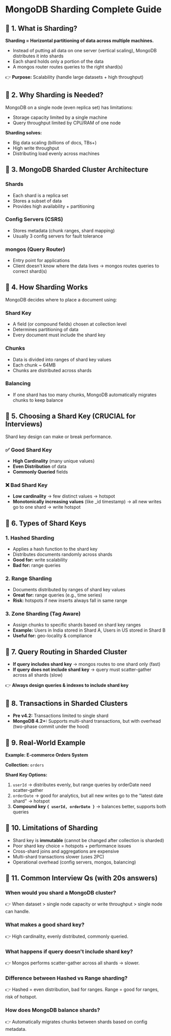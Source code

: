 # MongoDB Sharding Complete Guide

## 🔑 1. What is Sharding?

**Sharding = Horizontal partitioning of data across multiple machines.**

- Instead of putting all data on one server (vertical scaling), MongoDB distributes it into shards
- Each shard holds only a portion of the data
- A mongos router routes queries to the right shard(s)

👉 **Purpose:** Scalability (handle large datasets + high throughput)

## 🔑 2. Why Sharding is Needed?

MongoDB on a single node (even replica set) has limitations:

- Storage capacity limited by a single machine
- Query throughput limited by CPU/RAM of one node

**Sharding solves:**
- Big data scaling (billions of docs, TBs+)
- High write throughput
- Distributing load evenly across machines

## 🔑 3. MongoDB Sharded Cluster Architecture

### Shards
- Each shard is a replica set
- Stores a subset of data
- Provides high availability + partitioning

### Config Servers (CSRS)
- Stores metadata (chunk ranges, shard mapping)
- Usually 3 config servers for fault tolerance

### mongos (Query Router)   
- Entry point for applications
- Client doesn't know where the data lives → mongos routes queries to correct shard(s)

## 🔑 4. How Sharding Works

MongoDB decides where to place a document using:

### Shard Key
- A field (or compound fields) chosen at collection level
- Determines partitioning of data
- Every document must include the shard key

### Chunks
- Data is divided into ranges of shard key values
- Each chunk ~ 64MB
- Chunks are distributed across shards

### Balancing
- If one shard has too many chunks, MongoDB automatically migrates chunks to keep balance

## 🔑 5. Choosing a Shard Key (CRUCIAL for Interviews)

Shard key design can make or break performance.

### ✅ Good Shard Key
- **High Cardinality** (many unique values)
- **Even Distribution** of data
- **Commonly Queried** fields

### ❌ Bad Shard Key
- **Low cardinality** → few distinct values → hotspot
- **Monotonically increasing values** (like _id timestamp) → all new writes go to one shard → write hotspot

## 🔑 6. Types of Shard Keys

### 1. Hashed Sharding
- Applies a hash function to the shard key
- Distributes documents randomly across shards
- **Good for:** write scalability
- **Bad for:** range queries

### 2. Range Sharding
- Documents distributed by ranges of shard key values
- **Great for:** range queries (e.g., time series)
- **Risk:** hotspots if new inserts always fall in same range

### 3. Zone Sharding (Tag Aware)
- Assign chunks to specific shards based on shard key ranges
- **Example:** Users in India stored in Shard A, Users in US stored in Shard B
- **Useful for:** geo-locality & compliance

## 🔑 7. Query Routing in Sharded Cluster

- **If query includes shard key** → mongos routes to one shard only (fast)
- **If query does not include shard key** → query must scatter-gather across all shards (slow)

👉 **Always design queries & indexes to include shard key**

## 🔑 8. Transactions in Sharded Clusters

- **Pre v4.2:** Transactions limited to single shard
- **MongoDB 4.2+:** Supports multi-shard transactions, but with overhead (two-phase commit under the hood)

## 🔑 9. Real-World Example

**Example: E-commerce Orders System**

**Collection:** `orders`

**Shard Key Options:**

1. `userId` → distributes evenly, but range queries by orderDate need scatter-gather
2. `orderDate` → good for analytics, but all new writes go to the "latest date shard" → hotspot
3. **Compound key `{ userId, orderDate }`** → balances better, supports both queries

## 🔑 10. Limitations of Sharding

- Shard key is **immutable** (cannot be changed after collection is sharded)
- Poor shard key choice = hotspots + performance issues
- Cross-shard joins and aggregations are expensive
- Multi-shard transactions slower (uses 2PC)
- Operational overhead (config servers, mongos, balancing)

## 🔑 11. Common Interview Qs (with 20s answers)

### When would you shard a MongoDB cluster?
👉 When dataset > single node capacity or write throughput > single node can handle.

### What makes a good shard key?
👉 High cardinality, evenly distributed, commonly queried.

### What happens if query doesn't include shard key?
👉 Mongos performs scatter-gather across all shards → slower.

### Difference between Hashed vs Range sharding?
👉 Hashed = even distribution, bad for ranges. Range = good for ranges, risk of hotspot.

### How does MongoDB balance shards?
👉 Automatically migrates chunks between shards based on config metadata.